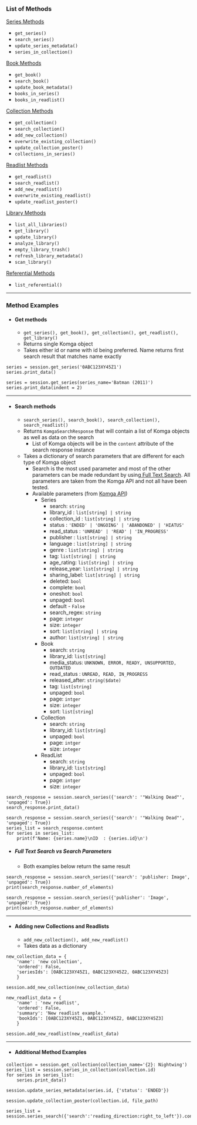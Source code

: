 ### List of Methods

 [Series Methods](/src/komgapy/wrapper/series.py)
- `get_series()`
- `search_series()`
- `update_series_metadata()`
- `series_in_collection()`

[Book Methods](/src/komgapy/wrapper/book.py)
- `get_book()`
- `search_book()`
- `update_book_metadata()`
- `books_in_series()`
- `books_in_readlist()`

[Collection Methods](/src/komgapy/wrapper/collection.py)
- `get_collection()`
- `search_collection()`
- `add_new_collection()`
- `overwrite_existing_collection()`
- `update_collection_poster()`
- `collections_in_series()`

[Readlist Methods](/src/komgapy/wrapper/readlist.py)
- `get_readlist()`
- `search_readlist()`
- `add_new_readlist()`
- `overwrite_existing_readlist()`
- `update_readlist_poster()`

[Library Methods](/src/komgapy/wrapper/library.py)
- `list_all_libraries()`
- `get_library()`
- `update_library()`
- `analyze_library()`
- `empty_library_trash()`
- `refresh_library_metadata()`
- `scan_library()`

[Referential Methods](/src/komgapy/wrapper/referential.py)
- `list_referential()`
---
### Method Examples

- #### Get methods
    - `get_series(), get_book(), get_collection(), get_readlist(), get_library()`
    - Returns single Komga object
    - Takes either id or name with id being preferred. Name returns first search result that matches name exactly

```
series = session.get_series('0ABC123XY45Z1')
series.print_data()
```

```
series = session.get_series(series_name='Batman (2011)')
series.print_data(indent = 2)
```


---
- #### Search methods
	- `search_series(), search_book(), search_collection(), search_readlist()`
	- Returns `KomgaSearchResponse` that will contain a list of Komga objects as well as data on the search
		- List of Komga objects will be in the `content` attribute of the search response instance
	- Takes a dictionary of search parameters that are different for each type of Komga object
		- Search is the most used parameter and most of the other parameters can be made redundant by using[ Full Text Search](https://komga.org/docs/guides/search/).  All parameters are taken from the Komga API and not all have been tested. 
	    - Available parameters (from [Komga API](https://komga.org/docs/api/rest))
		    - Series
		        - search: `string`
					<!-- - Komga Full Text Search -->
		        - library_id : `list[string] | string`
					<!-- - Komga ID(s) for libraries to search from. Left blank will search all libraries. -->
		        - collection_id : `list[string] | string`
					<!-- - Komga ID(s) for collections to search from. -->
		        - status : `'ENDED' | 'ONGOING' | 'ABANDONED' | 'HIATUS'`
		        - read_status : `'UNREAD' | 'READ' | 'IN_PROGRESS'`
		        - publisher : `list[string] | string`
		        - language : `list[string] | string`
		        - genre : `list[string] | string`
		        - tag: `list[string] | string`
		        - age_rating: `list[string] | string`
		        - release_year: `list[string] | string`
		        - sharing_label: `list[string] | string`
		        - deleted: `bool`
		        - complete: `bool`
		        - oneshot: `bool`
		        - unpaged: `bool`
		        - default - `False`
		        - search_regex: `string`
		        - page: `integer`
		        - size: `integer`
		        - sort: `list[string] | string`
		        - author: `list[string] | string`
			- Book
				- search: `string`
				- library_id: `list[string]`
				- media_status: `UNKNOWN, ERROR, READY, UNSUPPORTED, OUTDATED`
				- read_status : `UNREAD, READ, IN_PROGRESS`
				- released_after: `string($date)`
				- tag: `list[string]`
				- unpaged: `bool`
				- page: `intger`
				- size: `integer`
				- sort: `list[string]`
			- Collection
				- search: `string`
				- library_id: `list[string]`
				- unpaged: `bool`
				- page: `intger`
				- size: `integer`
			- ReadList
				- search: `string`
				- library_id: `list[string]`
				- unpaged: `bool`
				- page: `intger`
				- size: `integer`


```
search_response = session.search_series({'search': '"Walking Dead"', 'unpaged': True})
search_response.print_data()
```

```
search_response = session.search_series({'search': '"Walking Dead"', 'unpaged': True})
series_list = search_response.content
for series in series_list:
	print(f'Name: {series.name}\nID  : {series.id}\n')
```

- ##### Full Text Search vs Search Parameters
	- Both examples below return the same result
```
search_response = session.search_series({'search': 'publisher: Image', 'unpaged': True})
print(search_response.number_of_elements)
```

```
search_response = session.search_series({'publisher': 'Image', 'unpaged': True})
print(search_response.number_of_elements)
```
---
- #### Adding new Collections and Readlists
	- `add_new_collection(), add_new_readlist()`
	- Takes data as a dictionary 
```
new_collection_data = {
	'name': 'new collection',
	'ordered': False,
	'seriesIds': [0ABC123XY45Z1, 0ABC123XY45Z2, 0ABC123XY45Z3]
	}

session.add_new_collection(new_collection_data)
```

```
new_readlist_data = {
	'name' : 'new_readlist',
	'ordered': False,
	'summary': 'New readlist example.'
	'bookIds': [0ABC123XY45Z1, 0ABC123XY45Z2, 0ABC123XY45Z3]
	}

session.add_new_readlist(new_readlist_data)
```
---
- #### Additional Method Examples
```
collection = session.get_collection(collection_name='{2}: Nightwing')
series_list = session.series_in_collection(collection.id)
for series in series_list:
	series.print_data()

```

```
session.update_series_metadata(series.id, {'status': 'ENDED'})
```

```
session.update_collection_poster(collection.id, file_path)
```

```
series_list = session.series_search({'search':'reading_direction:right_to_left'}).content
```
